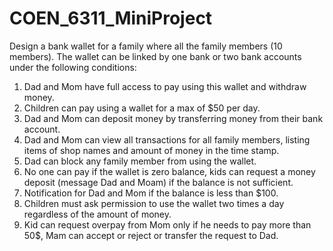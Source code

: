 # COEN_6311_MiniProject
Design a bank wallet for a family where all the family members (10 members). The wallet
can be linked by one bank or two bank accounts under the following conditions:
1) Dad and Mom have full access to pay using this wallet and withdraw money.
2) Children can pay using a wallet for a max of $50 per day.
3) Dad and Mom can deposit money by transferring money from their bank account.
4) Dad and Mom can view all transactions for all family members, listing items of shop names
and amount of money in the time stamp.
5) Dad can block any family member from using the wallet.
6) No one can pay if the wallet is zero balance, kids can request a money deposit (message
Dad and Moam) if the balance is not sufficient.
7) Notification for Dad and Mom if the balance is less than $100.
8) Children must ask permission to use the wallet two times a day regardless of the amount
of money.
9) Kid can request overpay from Mom only if he needs to pay more than 50$, Mam can
accept or reject or transfer the request to Dad. 
